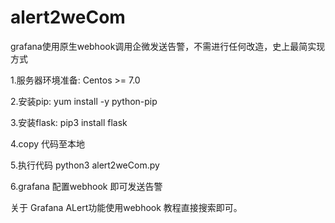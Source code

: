 # alert2weCom
grafana使用原生webhook调用企微发送告警，不需进行任何改造，史上最简实现方式

1.服务器环境准备:
Centos >= 7.0

2.安装pip:
yum install -y python-pip

3.安装flask:
pip3 install flask

4.copy 代码至本地

5.执行代码 python3 alert2weCom.py

6.grafana 配置webhook 即可发送告警

关于 Grafana ALert功能使用webhook 教程直接搜索即可。
